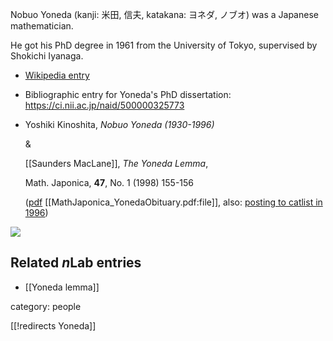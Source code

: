 Nobuo Yoneda (kanji: 米田, 信夫, katakana: ヨネダ, ノブオ)
was a Japanese mathematician.

He got his PhD degree in 1961 from the University of Tokyo,
supervised by Shokichi Iyanaga.

* [Wikipedia entry](http://en.wikipedia.org/wiki/Nobuo_Yoneda)

* Bibliographic entry for Yoneda's PhD dissertation: <https://ci.nii.ac.jp/naid/500000325773>

* Yoshiki Kinoshita, *Nobuo Yoneda (1930-1996)* 

  & 

  [[Saunders MacLane]], *The Yoneda Lemma*,

  Math. Japonica, **47**, No. 1 (1998) 155-156

  ([pdf](https://dmitripavlov.org/scans/yoneda.pdf) [[MathJaponica_YonedaObituary.pdf:file]], also: [posting to catlist in 1996](http://www.mta.ca/~cat-dist/catlist/1999/yoneda))


<img src="http://ncatlab.org/nlab/files/YonedaObituary.jpg">



## Related $n$Lab entries

* [[Yoneda lemma]]

category: people

[[!redirects Yoneda]]